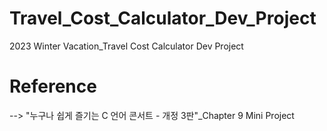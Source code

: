 # Travel_Cost_Calculator_Dev_Project
2023 Winter Vacation_Travel Cost Calculator Dev Project

# Reference
--> "누구나 쉽게 즐기는 C 언어 콘서트 - 개정 3판"_Chapter 9 Mini Project
